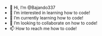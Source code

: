 - 👋 Hi, I’m @Bajando337
- 👀 I’m interested in learning how to code!
- 🌱 I’m currently learning how to code!
- 💞️ I’m looking to collaborate on how to code!
- 📫 How to reach me how to code!

<!---
Bajando337/Bajando337 is a ✨ special ✨ repository because its `README.md` (this file) appears on your GitHub profile.
You can click the Preview link to take a look at your changes.
--->
